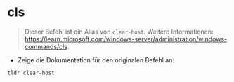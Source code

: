 # cls

> Dieser Befehl ist ein Alias von `clear-host`.
> Weitere Informationen: <https://learn.microsoft.com/windows-server/administration/windows-commands/cls>.

- Zeige die Dokumentation für den originalen Befehl an:

`tldr clear-host`
